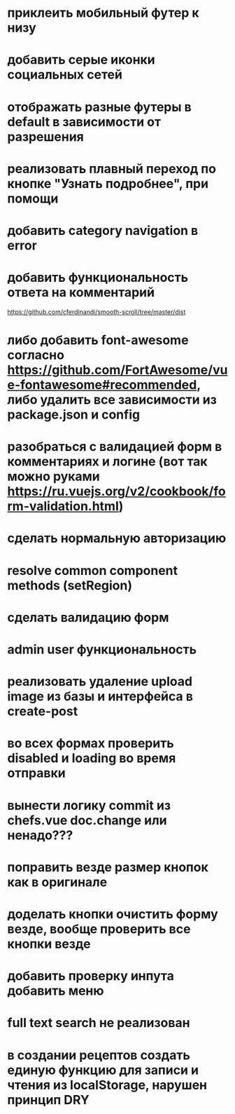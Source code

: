 # приклеить мобильный футер к низу

# добавить серые иконки социальных сетей

# отображать разные футеры в default в зависимости от разрешения

# реализовать плавный переход по кнопке "Узнать подробнее", при помощи

# добавить category navigation в error

# добавить функциональность ответа на комментарий

https://github.com/cferdinandi/smooth-scroll/tree/master/dist

# либо добавить font-awesome согласно https://github.com/FortAwesome/vue-fontawesome#recommended, либо удалить все зависимости из package.json и config

# разобраться с валидацией форм в комментариях и логине (вот так можно руками https://ru.vuejs.org/v2/cookbook/form-validation.html)

# сделать нормальную авторизацию

# resolve common component methods (setRegion)

# сделать валидацию форм

# admin user функциональность

# реализовать удаление upload image из базы и интерфейса в create-post

# во всех формах проверить disabled и loading во время отправки

# вынести логику commit из chefs.vue doc.change или ненадо???

# поправить везде размер кнопок как в оригинале

# доделать кнопки очистить форму везде, вообще проверить все кнопки везде

# добавить проверку инпута добавить меню

# full text search не реализован

# в создании рецептов создать единую функцию для записи и чтения из localStorage, нарушен принцип DRY
